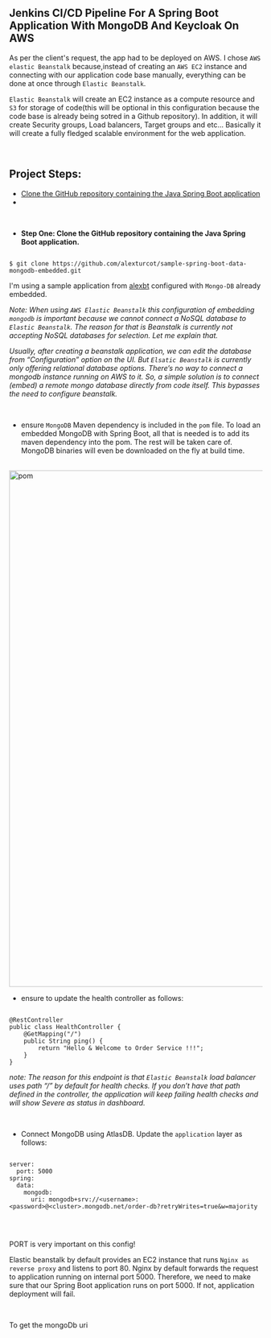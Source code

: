 ## Jenkins CI/CD Pipeline For A Spring Boot Application With MongoDB And Keycloak On AWS
As per the client's request, the app had to be deployed on AWS. I chose `AWS elastic Beanstalk` because,instead of creating an `AWS EC2` instance and connecting with our application code base manually, everything can be done at once through `Elastic Beanstalk`. 

`Elastic Beanstalk` will create an EC2 instance as a compute resource and `S3` for storage of code(this will be optional in this configuration because the code base is already being sotred in a Github repository). In addition, it will create Security groups, Load balancers, Target groups and etc… Basically it will create a fully fledged scalable environment for the web application.

<br>

## Project Steps:

- <a href=" ">Clone the GitHub repository containing the Java Spring Boot application</a>
- 

<br>

- **Step One: Clone the GitHub repository containing the Java Spring Boot application.**

```

$ git clone https://github.com/alexturcot/sample-spring-boot-data-mongodb-embedded.git

```
I'm using a sample application from <a href="https://github.com/alexbt/sample-spring-boot-data-mongodb-embedded">alexbt</a> configured with `Mongo-DB` already embedded.

*Note: When using `AWS Elastic Beanstalk` this configuration of embedding `mongodb` is important because we cannot connect a NoSQL database to `Elastic Beanstalk`. The reason for that is Beanstalk is currently not accepting NoSQL databases for selection. Let me explain that.*

*Usually, after creating a beanstalk application, we can edit the database from “Configuration” option on the UI. But `Elsatic Beanstalk` is currently only offering relational database options. There’s no way to connect a mongodb instance running on AWS to it. So, a simple solution is to connect (embed) a remote mongo database directly from code itself. This bypasses the need to configure beanstalk.*

<br>

- ensure `MongoDB` Maven dependency is included in the `pom` file.
To load an embedded MongoDB with Spring Boot, all that is needed is to add its maven dependency into the pom. The rest will be taken care of. MongoDB binaries will even be downloaded on the fly at build time.

<br>

<img width="1027" alt="pom" src="https://github.com/earchibong/springboot_project/assets/92983658/bfc0a048-03a1-4186-b1d6-9c7bd6ee3b6d">


<br>


- ensure to update the health controller as follows:

```

@RestController
public class HealthController {
    @GetMapping("/")
    public String ping() {
        return "Hello & Welcome to Order Service !!!";
    }
}

```

*note: The reason for this endpoint is that `Elastic Beanstalk` load balancer uses path “/” by default for health checks. If you don’t have that path defined in the controller, the application will keep failing health checks and will show Severe as status in dashboard.*

<br>

- Connect MongoDB using AtlasDB. Update the `application` layer as follows:

```

server:
  port: 5000
spring:
  data:
    mongodb:
      uri: mongodb+srv://<username>:<password>@<cluster>.mongodb.net/order-db?retryWrites=true&w=majority
      
```

<br>

PORT is very important on this config!

Elastic beanstalk by default provides an EC2 instance that runs `Nginx as reverse proxy` and listens to port 80. Nginx by default forwards the request to application running on internal port 5000. Therefore, we need to make sure that our Spring Boot application runs on port 5000. If not, application deployment will fail.

<br>

To get the mongoDb uri

